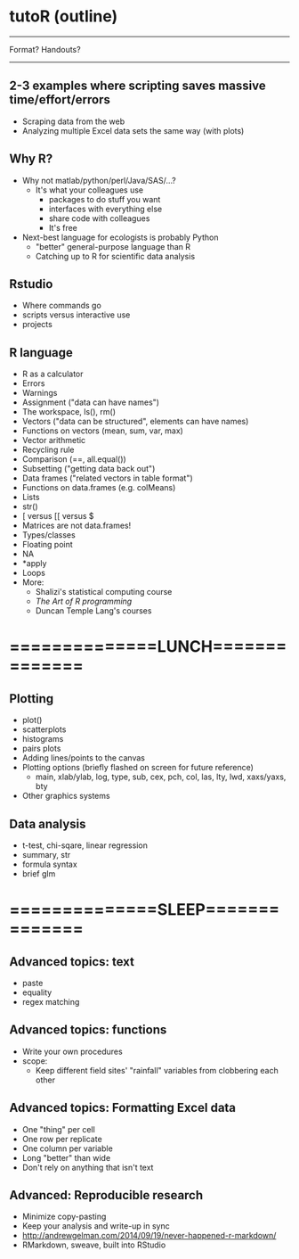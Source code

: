 # tutoR (outline)

---------------------

Format? Handouts?

---------------------

## 2-3 examples where scripting saves massive time/effort/errors
  * Scraping data from the web
  * Analyzing multiple Excel data sets the same way (with plots)

## Why R?
  * Why not matlab/python/perl/Java/SAS/...?
    * It's what your colleagues use
      * packages to do stuff you want
      * interfaces with everything else
      * share code with colleagues
      * It's free
  * Next-best language for ecologists is probably Python
    * "better" general-purpose language than R
    * Catching up to R for scientific data analysis

## Rstudio
  * Where commands go
  * scripts versus interactive use
  * projects

## R language
  * R as a calculator
  * Errors
  * Warnings
  * Assignment ("data can have names")
  * The workspace, ls(), rm()
  * Vectors ("data can be structured", elements can have names)
  * Functions on vectors (mean, sum, var, max)
  * Vector arithmetic
  * Recycling rule
  * Comparison (==, all.equal())
  * Subsetting ("getting data back out")
  * Data frames ("related vectors in table format")
  * Functions on data.frames (e.g. colMeans)
  * Lists
  * str()
  * [ versus [[ versus $
  * Matrices are not data.frames!
  * Types/classes
  * Floating point
  * NA
  * *apply
  * Loops
  * More: 
     * Shalizi's statistical computing course
     * *The Art of R programming*
     * Duncan Temple Lang's courses


# ==============LUNCH==============

## Plotting
  * plot()
  * scatterplots
  * histograms
  * pairs plots
  * Adding lines/points to the canvas
  * Plotting options (briefly flashed on screen for future reference)
    * main, xlab/ylab, log, type, sub, cex, pch, col, las, lty, lwd, xaxs/yaxs, bty
  * Other graphics systems

## Data analysis
  * t-test, chi-sqare, linear regression
  * summary, str
  * formula syntax
  * brief glm

# ==============SLEEP==============

## Advanced topics: text
  * paste
  * equality
  * regex matching

## Advanced topics: functions
  * Write your own procedures
  * scope:
    * Keep different field sites' "rainfall" variables from clobbering each other

## Advanced topics: Formatting Excel data
  * One "thing" per cell
  * One row per replicate
  * One column per variable
  * Long "better" than wide
  * Don't rely on anything that isn't text

## Advanced: Reproducible research
  * Minimize copy-pasting
  * Keep your analysis and write-up in sync
  * http://andrewgelman.com/2014/09/19/never-happened-r-markdown/
  * RMarkdown, sweave, built into RStudio
  
